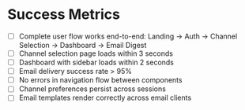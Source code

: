 # Success Metrics

- [ ] Complete user flow works end-to-end: Landing → Auth → Channel Selection → Dashboard → Email Digest
- [ ] Channel selection page loads within 3 seconds
- [ ] Dashboard with sidebar loads within 2 seconds
- [ ] Email delivery success rate > 95%
- [ ] No errors in navigation flow between components
- [ ] Channel preferences persist across sessions
- [ ] Email templates render correctly across email clients
